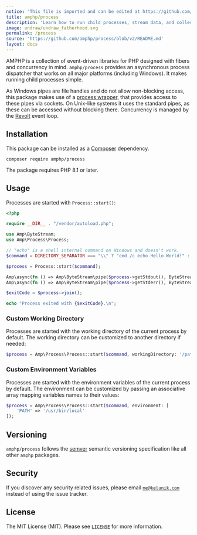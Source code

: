 ```yaml
---
notice: 'This file is imported and can be edited at https://github.com/amphp/process/blob/v2/README.md'
title: amphp/process
description: 'Learn how to run child processes, stream data, and collect their exit codes.'
image: undraw/undraw_fatherhood.svg
permalink: /process
source: 'https://github.com/amphp/process/blob/v2/README.md'
layout: docs
---
```

AMPHP is a collection of event-driven libraries for PHP designed with fibers and concurrency in mind.
`amphp/process` provides an asynchronous process dispatcher that works on all major platforms (including Windows).
It makes running child processes simple.

As Windows pipes are file handles and do not allow non-blocking access, this package makes use of a [process wrapper](https://github.com/amphp/windows-process-wrapper), that provides access to these pipes via sockets.
On Unix-like systems it uses the standard pipes, as these can be accessed without blocking there.
Concurrency is managed by the [Revolt](https://revolt.run/) event loop.

## Installation

This package can be installed as a [Composer](https://getcomposer.org/) dependency.

```
composer require amphp/process
```

The package requires PHP 8.1 or later.

## Usage

Processes are started with `Process::start()`:

```php
<?php

require __DIR__ . "/vendor/autoload.php";

use Amp\ByteStream;
use Amp\Process\Process;

// "echo" is a shell internal command on Windows and doesn't work.
$command = DIRECTORY_SEPARATOR === "\\" ? "cmd /c echo Hello World!" : "echo 'Hello, world!'";

$process = Process::start($command);

Amp\async(fn () => Amp\ByteStream\pipe($process->getStdout(), ByteStream\getStdout()));
Amp\async(fn () => Amp\ByteStream\pipe($process->getStderr(), ByteStream\getStderr()));

$exitCode = $process->join();

echo "Process exited with {$exitCode}.\n";
```

### Custom Working Directory

Processes are started with the working directory of the current process by default.
The working directory can be customized to another directory if needed:

```php
$process = Amp\Process\Process::start($command, workingDirectory: '/path/of/your/dreams');
```

### Custom Environment Variables

Processes are started with the environment variables of the current process by default.
The environment can be customized by passing an associative array mapping variables names to their values:

```php
$process = Amp\Process\Process::start($command, environment: [
    'PATH' => '/usr/bin/local'
]);
```

## Versioning

`amphp/process` follows the [semver](http://semver.org/) semantic versioning specification like all other `amphp` packages.

## Security

If you discover any security related issues, please email [`me@kelunik.com`](mailto:me@kelunik.com) instead of using the issue tracker.

## License

The MIT License (MIT). Please see [`LICENSE`](./LICENSE) for more information.
